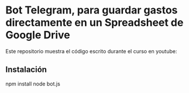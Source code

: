 Bot Telegram, para guardar gastos directamente en un Spreadsheet de Google Drive
=====

Este repositorio muestra el código escrito durante el curso en youtube:
<url>

Instalación
------
npm install
node bot.js

